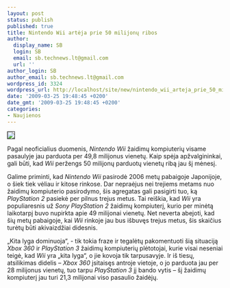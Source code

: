 ```yaml
---
layout: post
status: publish
published: true
title: Nintendo Wii artėja prie 50 milijonų ribos
author:
  display_name: SB
  login: SB
  email: sb.technews.lt@gmail.com
  url: ''
author_login: SB
author_email: sb.technews.lt@gmail.com
wordpress_id: 3324
wordpress_url: http://localhost/site/new/nintendo_wii_arteja_prie_50_milijonu_ribos/
date: '2009-03-25 19:48:45 +0200'
date_gmt: '2009-03-25 19:48:45 +0200'
categories:
- Naujienos
---
```

<div class="imgright"><img src="http://tbn2.google.com/images?q=tbn:QCIusLoG_eQocM:http://www.prime-news.info/wp-content/uploads/nintendo_wii.jpg" border="1" /></div>
<p>Pagal neoficialius duomenis, <i>Nintendo Wii</i> žaidimų kompiuterių visame pasaulyje jau parduota per 49,8 milijonus vienetų. Kaip spėja apžvalgininkai, gali būti, kad <i>Wii</i> peržengs 50 milijonų parduotų vienetų ribą jau šį mėnesį.</p>
<p>Galime priminti, kad <i>Nintendo Wii</i> pasirodė 2006 metų pabaigoje Japonijoje, o šiek tiek vėliau ir kitose rinkose. Dar nepraėjus nei trejiems metams nuo žaidimų kompiuterio pasirodymo, šis agregatas gali pasigirti tuo, ką <i>PlayStation 2</i> pasiekė per pilnus trejus metus. Tai reiškia, kad <i>Wii</i> yra populiaresnis už <i>Sony PlayStation 2</i> žaidimų kompiuterį, kurio per minėtą laikotarpį buvo nupirkta apie 49 milijonai vienetų. Net neverta abejoti, kad šių metų pabaigoje, kai <i>Wii</i> rinkoje jau bus išbuvęs trejus metus, šis skaičius turėtų būti akivaizdžiai didesnis.</p>
<p>„Kita lyga dominuoja“, - tik tokia fraze ir tegalėtų pakomentuoti šią situaciją <i>Xbox 360</i> ir <i>PlayStation 3</i> žaidimų kompiuterių plėtotojai, kurie visai neseniai teigė, kad <i>Wii</i> yra „kita lyga“, o jie kovoja tik tarpusavyje. Ir iš tiesų, atsilikimas didelis – <i>Xbox 360</i> įsitaisęs antroje vietoje, o jo parduota jau per 28 milijonus vienetų, tuo tarpu <i>PlayStation 3</i> jį bando vytis – šį žaidimų kompiuterį jau turi 21,3 milijonai viso pasaulio žaidėjų.<br /></p>
